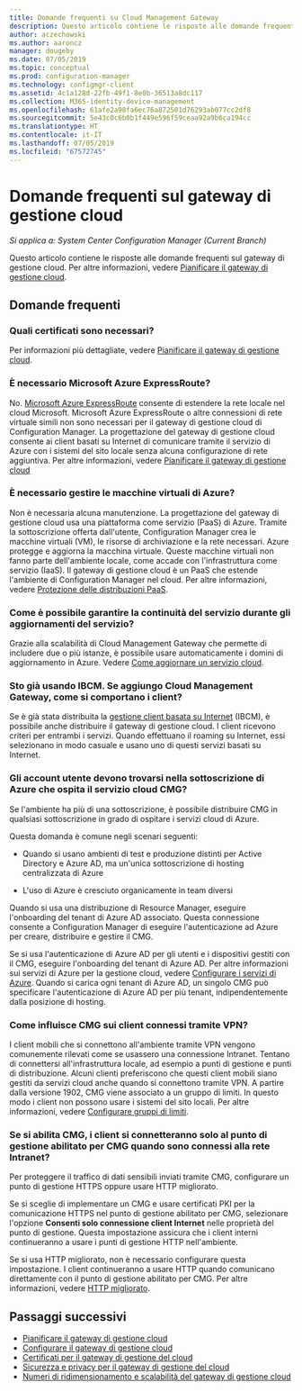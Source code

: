 ```yaml
---
title: Domande frequenti su Cloud Management Gateway
description: Questo articolo contiene le risposte alle domande frequenti sul gateway di gestione cloud
author: aczechowski
ms.author: aaroncz
manager: dougeby
ms.date: 07/05/2019
ms.topic: conceptual
ms.prod: configuration-manager
ms.technology: configmgr-client
ms.assetid: 4c1a128d-22fb-49f1-8e0b-36513a8dc117
ms.collection: M365-identity-device-management
ms.openlocfilehash: 61afe2a98fa6ec76a872501d76293ab077cc2df8
ms.sourcegitcommit: 5e43c0c6b0b1f449e596f59ceaa92a9b6ca194cc
ms.translationtype: HT
ms.contentlocale: it-IT
ms.lasthandoff: 07/05/2019
ms.locfileid: "67572745"
---
```

# <a name="frequently-asked-questions-about-the-cloud-management-gateway"></a>Domande frequenti sul gateway di gestione cloud

*Si applica a: System Center Configuration Manager (Current Branch)*

Questo articolo contiene le risposte alle domande frequenti sul gateway di gestione cloud. Per altre informazioni, vedere [Pianificare il gateway di gestione cloud](/sccm/core/clients/manage/cmg/plan-cloud-management-gateway).


## <a name="frequently-asked-questions"></a>Domande frequenti

### <a name="what-certificates-do-i-need"></a>Quali certificati sono necessari?

Per informazioni più dettagliate, vedere [Pianificare il gateway di gestione cloud](/sccm/core/clients/manage/cmg/certificates-for-cloud-management-gateway).


### <a name="do-i-need-azure-expressroute"></a>È necessario Microsoft Azure ExpressRoute?

No. [Microsoft Azure ExpressRoute](/azure/expressroute/expressroute-introduction) consente di estendere la rete locale nel cloud Microsoft. Microsoft Azure ExpressRoute o altre connessioni di rete virtuale simili non sono necessari per il gateway di gestione cloud di Configuration Manager. La progettazione del gateway di gestione cloud consente ai client basati su Internet di comunicare tramite il servizio di Azure con i sistemi del sito locale senza alcuna configurazione di rete aggiuntiva. Per altre informazioni, vedere [Pianificare il gateway di gestione cloud](/sccm/core/clients/manage/cmg/plan-cloud-management-gateway)

<!-- SCCMDocs#1659 -->

### <a name="do-i-need-to-maintain-the-azure-virtual-machines"></a>È necessario gestire le macchine virtuali di Azure?

Non è necessaria alcuna manutenzione. La progettazione del gateway di gestione cloud usa una piattaforma come servizio (PaaS) di Azure. Tramite la sottoscrizione offerta dall'utente, Configuration Manager crea le macchine virtuali (VM), le risorse di archiviazione e la rete necessari. Azure protegge e aggiorna la macchina virtuale. Queste macchine virtuali non fanno parte dell'ambiente locale, come accade con l'infrastruttura come servizio (IaaS). Il gateway di gestione cloud è un PaaS che estende l'ambiente di Configuration Manager nel cloud. Per altre informazioni, vedere [Protezione delle distribuzioni PaaS](/azure/security/security-paas-deployments).


### <a name="how-can-i-ensure-service-continuity-during-service-updates"></a>Come è possibile garantire la continuità del servizio durante gli aggiornamenti del servizio?

Grazie alla scalabilità di Cloud Management Gateway che permette di includere due o più istanze, è possibile usare automaticamente i domini di aggiornamento in Azure. Vedere [Come aggiornare un servizio cloud](/azure/cloud-services/cloud-services-update-azure-service).


### <a name="im-already-using-ibcm-if-i-add-cmg-how-do-clients-behave"></a>Sto già usando IBCM. Se aggiungo Cloud Management Gateway, come si comportano i client?

Se è già stata distribuita la [gestione client basata su Internet](/sccm/core/clients/manage/plan-internet-based-client-management) (IBCM), è possibile anche distribuire il gateway di gestione cloud. I client ricevono criteri per entrambi i servizi. Quando effettuano il roaming su Internet, essi selezionano in modo casuale e usano uno di questi servizi basati su Internet.


### <a name="do-the-user-accounts-have-to-be-in-the-same-azure-subscription-as-the-subscription-that-hosts-the-cmg-cloud-service"></a>Gli account utente devono trovarsi nella sottoscrizione di Azure che ospita il servizio cloud CMG?
<!--SCCMDocs-pr issue #2873-->
Se l'ambiente ha più di una sottoscrizione, è possibile distribuire CMG in qualsiasi sottoscrizione in grado di ospitare i servizi cloud di Azure. 

Questa domanda è comune negli scenari seguenti:  

- Quando si usano ambienti di test e produzione distinti per Active Directory e Azure AD, ma un'unica sottoscrizione di hosting centralizzata di Azure  

- L'uso di Azure è cresciuto organicamente in team diversi  

Quando si usa una distribuzione di Resource Manager, eseguire l'onboarding del tenant di Azure AD associato. Questa connessione consente a Configuration Manager di eseguire l'autenticazione ad Azure per creare, distribuire e gestire il CMG.  

Se si usa l'autenticazione di Azure AD per gli utenti e i dispositivi gestiti con il CMG, eseguire l'onboarding del tenant di Azure AD. Per altre informazioni sui servizi di Azure per la gestione cloud, vedere [Configurare i servizi di Azure](/sccm/core/servers/deploy/configure/azure-services-wizard). Quando si carica ogni tenant di Azure AD, un singolo CMG può specificare l'autenticazione di Azure AD per più tenant, indipendentemente dalla posizione di hosting.

### <a name="how-does-cmg-affect-my-clients-connected-via-vpn"></a>Come influisce CMG sui client connessi tramite VPN?

I client mobili che si connettono all'ambiente tramite VPN vengono comunemente rilevati come se usassero una connessione Intranet. Tentano di connettersi all'infrastruttura locale, ad esempio a punti di gestione e punti di distribuzione. Alcuni clienti preferiscono che questi client mobili siano gestiti da servizi cloud anche quando si connettono tramite VPN. A partire dalla versione 1902, CMG viene associato a un gruppo di limiti. In questo modo i client non possono usare i sistemi del sito locali. Per altre informazioni, vedere [Configurare gruppi di limiti](/sccm/core/clients/manage/cmg/setup-cloud-management-gateway#configure-boundary-groups).

### <a name="if-i-enable-a-cmg-will-my-clients-only-connect-to-the-cmg-enabled-management-point-when-theyre-connected-to-the-intranet"></a>Se si abilita CMG, i client si connetteranno solo al punto di gestione abilitato per CMG quando sono connessi alla rete Intranet?

Per proteggere il traffico di dati sensibili inviati tramite CMG, configurare un punto di gestione HTTPS oppure usare HTTP migliorato.

Se si sceglie di implementare un CMG e usare certificati PKI per la comunicazione HTTPS nel punto di gestione abilitato per CMG, selezionare l'opzione **Consenti solo connessione client Internet** nelle proprietà del punto di gestione. Questa impostazione assicura che i client interni continueranno a usare i punti di gestione HTTP nell'ambiente.

Se si usa HTTP migliorato, non è necessario configurare questa impostazione. I client continueranno a usare HTTP quando comunicano direttamente con il punto di gestione abilitato per CMG. Per altre informazioni, vedere [HTTP migliorato](/sccm/core/plan-design/hierarchy/enhanced-http).

## <a name="next-steps"></a>Passaggi successivi

- [Pianificare il gateway di gestione cloud](/sccm/core/clients/manage/cmg/plan-cloud-management-gateway)
- [Configurare il gateway di gestione cloud](/sccm/core/clients/manage/cmg/setup-cloud-management-gateway)
- [Certificati per il gateway di gestione del cloud](/sccm/core/clients/manage/cmg/certificates-for-cloud-management-gateway)
- [Sicurezza e privacy per il gateway di gestione del cloud](/sccm/core/clients/manage/cmg/security-and-privacy-for-cloud-management-gateway)
- [Numeri di ridimensionamento e scalabilità del gateway di gestione cloud](/sccm/core/plan-design/configs/size-and-scale-numbers#bkmk_cmg)
